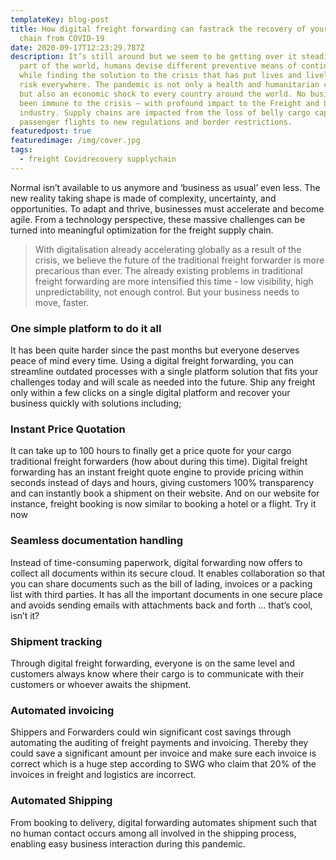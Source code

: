 ```yaml
---
templateKey: blog-post
title: How digital freight forwarding can fastrack the recovery of your supply
  chain from COVID-19
date: 2020-09-17T12:23:29.787Z
description: It’s still around but we seem to be getting over it steadily. Every
  part of the world, humans devise different preventive means of continuing life
  while finding the solution to the crisis that has put lives and livelihoods at
  risk everywhere. The pandemic is not only a health and humanitarian crisis,
  but also an economic shock to every country around the world. No business has
  been immune to the crisis – with profound impact to the Freight and Logistics
  industry. Supply chains are impacted from the loss of belly cargo capacity on
  passenger flights to new regulations and border restrictions.
featuredpost: true
featuredimage: /img/cover.jpg
tags:
  - freight Covidrecovery supplychain
---
```

<!--StartFragment-->

Normal isn’t available to us anymore and ‘business as usual’ even less. The new reality taking shape is made of complexity, uncertainty, and opportunities. To adapt and thrive, businesses must accelerate and become agile. From a technology perspective, these massive challenges can be turned into meaningful optimization for the freight supply chain.





> With digitalisation already accelerating globally as a result of the crisis, we believe the future of the traditional freight forwarder is more precarious than ever. The already existing problems in traditional freight forwarding are more intensified this time - low visibility, high unpredictability, not enough control. But your business needs to move, faster.





### One simple platform to do it all

It has been quite harder since the past months but everyone deserves peace of mind every time. Using a digital freight forwarding, you can streamline outdated processes with a single platform solution that fits your challenges today and will scale as needed into the future. Ship any freight only within a few clicks on a single digital platform and recover your business quickly with solutions including;

### Instant Price Quotation

It can take up to 100 hours to finally get a price quote for your cargo traditional freight forwarders (how about during this time). Digital freight forwarding has an instant freight quote engine to provide pricing within seconds instead of days and hours, giving customers 100% transparency and can instantly book a shipment on their website. And on our website for instance, freight booking is now similar to booking a hotel or a flight. Try it now

### Seamless documentation handling

Instead of time-consuming paperwork, digital forwarding now offers to collect all documents within its secure cloud. It enables collaboration so that you can share documents such as the bill of lading, invoices or a packing list with third parties. It has all the important documents in one secure place and avoids sending emails with attachments back and forth … that’s cool, isn’t it?

### Shipment tracking

Through digital freight forwarding, everyone is on the same level and customers always know where their cargo is to communicate with their customers or whoever awaits the shipment.

### Automated invoicing

Shippers and Forwarders could win significant cost savings through automating the auditing of freight payments and invoicing. Thereby they could save a significant amount per invoice and make sure each invoice is correct which is a huge step according to SWG who claim that 20% of the invoices in freight and logistics are incorrect.

### Automated Shipping

From booking to delivery, digital forwarding automates shipment such that no human contact occurs among all involved in the shipping process, enabling easy business interaction during this pandemic.

<!--EndFragment-->